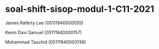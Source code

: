 # soal-shift-sisop-modul-1-C11-2021
James Raferty Lee (05111940000055)

Kevin Davi Samuel (05111940000157)

Mohammad Tauchid  (05111940000136) 


